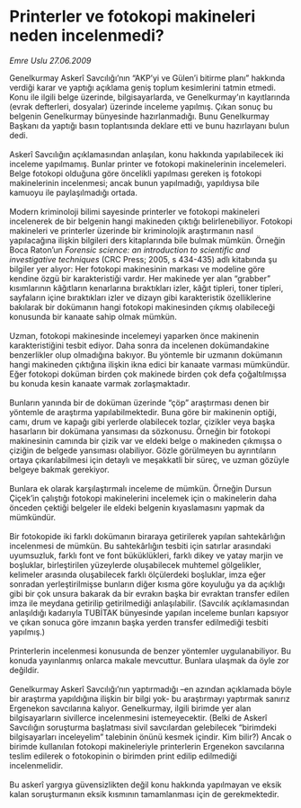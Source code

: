 # Printerler ve fotokopi makineleri neden incelenmedi?

*Emre Uslu 27.06.2009*

<div class="taraf_structure_2col_1zq">
<div class="margen_n">



 <p>Genelkurmay Askerî Savcılığı’nın “AKP’yi ve Gülen’i bitirme planı” hakkında verdiği karar ve yaptığı açıklama geniş toplum kesimlerini tatmin etmedi. Konu ile ilgili belge üzerinde, bilgisayarlarda, ve Genelkurmay’ın kayıtlarında (evrak defterleri, dosyalar) üzerinde inceleme yapılmış. Çıkan sonuç bu belgenin Genelkurmay bünyesinde hazırlanmadığı. Bunu Genelkurmay Başkanı da yaptığı basın toplantısında deklare etti ve bunu hazırlayanı bulun dedi. <br/><br/>Askerî Savcılığın açıklamasından anlaşılan, konu hakkında yapılabilecek iki inceleme yapılmamış. Bunlar printer ve fotokopi makinelerinin incelemeleri. Belge fotokopi olduğuna göre öncelikli yapılması gereken iş fotokopi makinelerinin incelenmesi; ancak bunun yapılmadığı, yapıldıysa bile kamuoyu ile paylaşılmadığı ortada. <br/><br/>Modern kriminoloji bilimi sayesinde printerler ve fotokopi makineleri incelenerek de bir belgenin hangi makineden çıktığı belirlenebiliyor. Fotokopi makineleri ve printerler üzerinde bir kriminolojik araştırmanın nasıl yapılacağına ilişkin bilgileri ders kitaplarında bile bulmak mümkün. Örneğin Boca Raton’un <i>Forensic science: an introduction to scientific and investigative techniques</i> (CRC Press; 2005, s 434-435) adlı kitabında şu bilgiler yer alıyor: Her fotokopi makinesinin markası ve modeline göre kendine özgü bir karakteristiği vardır. Her makinede yer alan “grabber” kısımlarının kâğıtların kenarlarına bıraktıkları izler, kâğıt tipleri, toner tipleri, sayfaların içine bıraktıkları izler ve dizayn gibi karakteristik özelliklerine bakılarak bir dokümanın hangi fotokopi makinesinden çıkmış olabileceği konusunda bir kanaate sahip olmak mümkün. <br/><br/>Uzman, fotokopi makinesinde incelemeyi yaparken önce makinenin karakteristiğini tesbit ediyor. Daha sonra da incelenen dokümandakine benzerlikler olup olmadığına bakıyor. Bu yöntemle bir uzmanın dokümanın hangi makineden çıktığına ilişkin ikna edici bir kanaate varması mümkündür. Eğer fotokopi doküman birden çok makinede birden çok defa çoğaltılmışsa bu konuda kesin kanaate varmak zorlaşmaktadır. <br/><br/>Bunların yanında bir de doküman üzerinde “çöp” araştırması denen bir yöntemle de araştırma yapılabilmektedir. Buna göre bir makinenin optiği, camı, drum ve kapağı gibi yerlerde olabilecek tozlar, çizikler veya başka hasarların bir dokümana yansıması da sözkonusu. Örneğin bir fotokopi makinesinin camında bir çizik var ve eldeki belge o makineden çıkmışsa o çiziğin de belgede yansıması olabiliyor. Gözle görülmeyen bu ayrıntıların ortaya çıkarılabilmesi için detaylı ve meşakkatli bir süreç, ve uzman gözüyle belgeye bakmak gerekiyor. <br/><br/>Bunlara ek olarak karşılaştırmalı inceleme de mümkün. Örneğin Dursun Çiçek’in çalıştığı fotokopi makinelerini incelemek için o makinelerin daha önceden çektiği belgeler ile eldeki belgenin kıyaslamasını yapmak da mümkündür. <br/><br/>Bir fotokopide iki farklı dokümanın biraraya getirilerek yapılan sahtekârlığın incelenmesi de mümkün. Bu sahtekârlığın tesbiti için satırlar arasındaki uyumsuzluk, farklı font ve font büküklükleri, farklı dikey ve yatay marjin ve boşluklar, birleştirilen yüzeylerde oluşabilecek muhtemel gölgelikler, kelimeler arasında oluşabilecek farklı ölçülerdeki boşluklar, imza eğer sonradan yerleştirilmişse bunların diğer kısma göre koyuluğu ya da açıklığı gibi bir çok unsura bakarak da bir evrakın başka bir evraktan transfer edilen imza ile meydana getirilip getirilmediği anlaşılabilir. (Savcılık açıklamasından anlaşıldığı kadarıyla TUBİTAK bünyesinde yapılan inceleme bunları kapsıyor ve çıkan sonuca göre imzanın başka yerden transfer edilmediği tesbiti yapılmış.) <br/><br/>Printerlerin incelenmesi konusunda de benzer yöntemler uygulanabiliyor. Bu konuda yayınlanmış onlarca makale mevcuttur. Bunlara ulaşmak da öyle zor değildir. <br/><br/>Genelkurmay Askerî Savcılığı’nın yaptırmadığı –en azından açıklamada böyle bir araştırma yapıldığına ilişkin bir bilgi yok- bu araştırmayı yaptırmak sanırız Ergenekon savcılarına kalıyor. Genelkurmay, ilgili birimde yer alan bilgisayarların sivillerce incelenmesini istemeyecektir. (Belki de Askerî Savcılığın soruşturma başlatması sivil savcılardan gelebilecek “birimdeki bilgisayarları inceleyelim” talebinin önünü kesmek içindir. Kim bilir?) Ancak o birimde kullanılan fotokopi makineleriyle printerlerin Ergenekon savcılarına teslim edilerek o fotokopinin o birimden print edilip edilmediği incelenmelidir. <br/><br/>Bu askerî yargıya güvensizlikten değil konu hakkında yapılmayan ve eksik kalan soruşturmanın eksik kısmının tamamlanması için de gerekmektedir.</p>
<br/>
<br/>
<br/>



<br/>


<div id="taraf_not">
</div>

</div>


</div>
